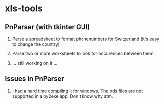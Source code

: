 # xls-tools

## PnParser (with tkinter GUI)

1. Parse a spreadsheet to format phonenumbers for Switzerland (it's easy to change the country)

2. Parse two or more worksheets to look for occurences between them

3. ... still working on it ...

## Issues in PnParser

1. I had a hard time compiling it for windows. The ods files are not supported in a py2exe app. Don't know why atm.